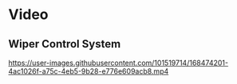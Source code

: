 
# Video
## Wiper Control System
https://user-images.githubusercontent.com/101519714/168474201-4ac1026f-a75c-4eb5-9b28-e776e609acb8.mp4


